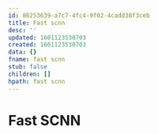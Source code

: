 ```yaml
---
id: 86253639-a7c7-4fc4-9f02-4cadd38f3ceb
title: Fast scnn
desc: ''
updated: 1601123530703
created: 1601123530703
data: {}
fname: fast scnn
stub: false
children: []
hpath: fast scnn
---
```

# Fast SCNN
